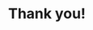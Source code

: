 ---
sidebar: false
title: Thank you!
subTitle: Your request has been received. Thank you for your interest in Kuma!
layout: Shell
---